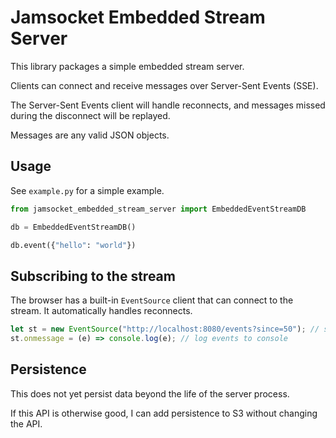 # Jamsocket Embedded Stream Server

This library packages a simple embedded stream server.

Clients can connect and receive messages over Server-Sent Events (SSE).

The Server-Sent Events client will handle reconnects, and messages missed during the disconnect will be replayed.

Messages are any valid JSON objects.

## Usage

See `example.py` for a simple example.

```python
from jamsocket_embedded_stream_server import EmbeddedEventStreamDB

db = EmbeddedEventStreamDB()

db.event({"hello": "world"})
```

## Subscribing to the stream

The browser has a built-in `EventSource` client that can connect to the stream. It automatically handles
reconnects.

```javascript
let st = new EventSource("http://localhost:8080/events?since=50"); // show events after event #50
st.onmessage = (e) => console.log(e); // log events to console
```

## Persistence

This does not yet persist data beyond the life of the server process.

If this API is otherwise good, I can add persistence to S3 without changing the API.
